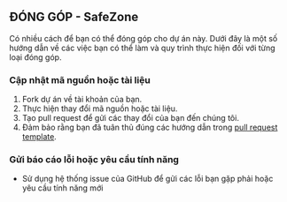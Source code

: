 ## ĐÓNG GÓP - SafeZone 

Có nhiều cách để bạn có thể đóng góp cho dự án này. Dưới đây là một số hướng dẫn về các việc bạn có thể làm và quy trình thực hiện đối với từng loại đóng góp.

### Cập nhật mã nguồn hoặc tài liệu

1. Fork dự án về tài khoản của bạn.
2. Thực hiện thay đổi mã nguồn hoặc tài liệu.
3. Tạo pull request để gửi các thay đổi của bạn đến chúng tôi.
4. Đảm bảo rằng bạn đã tuân thủ đúng các hướng dẫn trong [pull request template](./pull_request_template.md).

### Gửi báo cáo lỗi hoặc yêu cầu tính năng

- Sử dụng hệ thống issue của GitHub để gửi các lỗi bạn gặp phải hoặc yêu cầu tính năng mới
